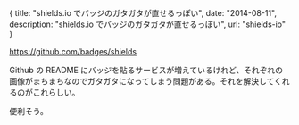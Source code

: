 {
  title: "shields.io でバッジのガタガタが直せるっぽい",
  date: "2014-08-11",
  description: "shields.io でバッジのガタガタが直せるっぽい",
  url: "shields-io"
}

https://github.com/badges/shields

Github の README にバッジを貼るサービスが増えているけれど、それぞれの画像がまちまちなのでガタガタになってしまう問題がある。それを解決してくれるのがこれらしい。

便利そう。
